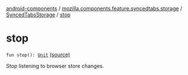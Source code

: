 [android-components](../../index.md) / [mozilla.components.feature.syncedtabs.storage](../index.md) / [SyncedTabsStorage](index.md) / [stop](./stop.md)

# stop

`fun stop(): `[`Unit`](https://kotlinlang.org/api/latest/jvm/stdlib/kotlin/-unit/index.html) [(source)](https://github.com/mozilla-mobile/android-components/blob/master/components/feature/syncedtabs/src/main/java/mozilla/components/feature/syncedtabs/storage/SyncedTabsStorage.kt#L56)

Stop listening to browser store changes.

